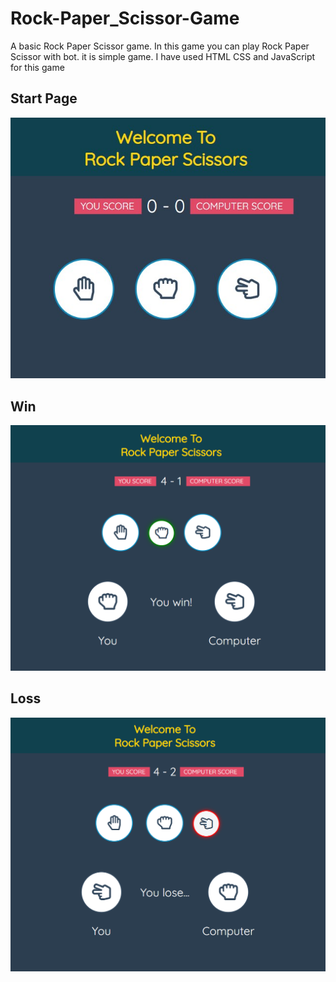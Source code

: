 # Rock-Paper_Scissor-Game
A basic Rock Paper Scissor game. In this game you can play Rock Paper Scissor with bot. it is simple game. I have used HTML CSS and JavaScript for this game

## Start Page
![](https://github.com/Mozakir178/Rock-Paper_Scissor-Game/blob/main/images/home.jpg)

## Win
![](https://github.com/Mozakir178/Rock-Paper_Scissor-Game/blob/main/images/Screenshot%20(944).png) 

## Loss
![](https://github.com/Mozakir178/Rock-Paper_Scissor-Game/blob/main/images/lose.png)
